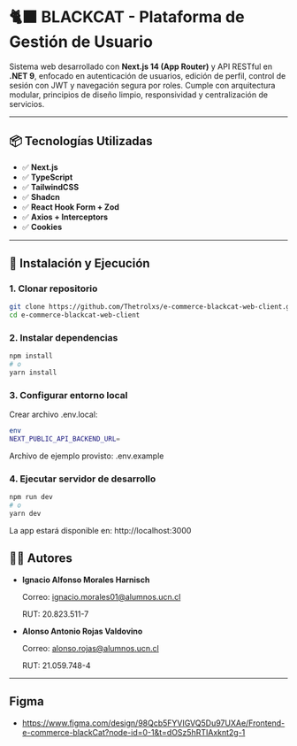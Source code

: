 # 🐈‍⬛ BLACKCAT - Plataforma de Gestión de Usuario

Sistema web desarrollado con **Next.js 14 (App Router)** y API RESTful en **.NET 9**, enfocado en autenticación de usuarios, edición de perfil, control de sesión con JWT y navegación segura por roles. Cumple con arquitectura modular, principios de diseño limpio, responsividad y centralización de servicios.

---

## 📦 Tecnologías Utilizadas

- ✅ **Next.js**
- ✅ **TypeScript**
- ✅ **TailwindCSS**
- ✅ **Shadcn**
- ✅ **React Hook Form + Zod**
- ✅ **Axios + Interceptors**
- ✅ **Cookies**

---

## 🚀 Instalación y Ejecución

### 1. Clonar repositorio

```bash
git clone https://github.com/Thetrolxs/e-commerce-blackcat-web-client.git
cd e-commerce-blackcat-web-client
```

### 2. Instalar dependencias
```bash
npm install
# o
yarn install
```
### 3. Configurar entorno local
Crear archivo .env.local:
```bash
env
NEXT_PUBLIC_API_BACKEND_URL=
```
Archivo de ejemplo provisto: .env.example

### 4. Ejecutar servidor de desarrollo
```bash
npm run dev
# o
yarn dev
```
La app estará disponible en: http://localhost:3000

## 🧑‍💻 Autores

- **Ignacio Alfonso Morales Harnisch**

    Correo: ignacio.morales01@alumnos.ucn.cl
  
    RUT: 20.823.511-7
  
- **Alonso Antonio Rojas Valdovino**

    Correo: alonso.rojas@alumnos.ucn.cl

    RUT: 21.059.748-4
---

## Figma
- https://www.figma.com/design/98Qcb5FYVIGVQ5Du97UXAe/Frontend-e-commerce-blackCat?node-id=0-1&t=dOSz5hRTIAxknt2g-1
